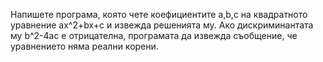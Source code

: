 Напишете програма, която чете коефициентите a,b,c на квадратното уравнение ax^2+bx+c и извежда решенията му. Ако дискриминантата му b^2-4ac е отрицателна, програмата да извежда съобщение, че уравнението няма реални корени. 
